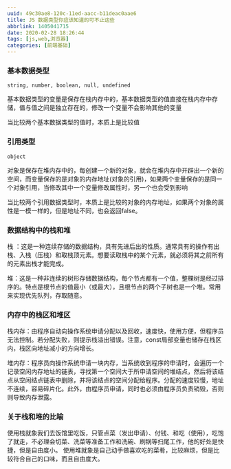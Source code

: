```yaml
---
uuid: 49c30ae8-120c-11ed-aacc-b11deac0aae6
title: JS 数据类型你应该知道的可不止这些
abbrlink: 1405041715
date: 2020-02-28 18:26:44
tags: [js,web,浏览器]
categories: [前端基础]
---
```


### 基本数据类型

`string, number, boolean, null, undefined`

<!-- more -->

  基本数据类型的变量是保存在栈内存中的，基本数据类型的值直接在栈内存中存储，值与值之间是独立存在的，修改一个变量不会影响其他的变量
  
  当比较两个基本数据类型的值时，本质上是比较值

### 引用类型

`object`

  对象是保存在堆内存中的，每创建一个新的对象，就会在堆内存中开辟出一个新的空间，而变量保存的是对象的内存地址(对象的引用)，如果两个变量保存的是同一个对象引用，当修改其中一个变量修改属性时，另一个也会受到影响
  
  当比较两个引用数据类型时，本质上是比较的对象的内存地址，如果两个对象的属性是一模一样的，但是地址不同，也会返回false。

### 数据结构中的栈和堆

  栈 ：这是一种连续存储的数据结构，具有先进后出的性质。通常具有的操作有出栈、入栈（压栈）和取栈顶元素。想要读取栈中的某个元素，就必须将其之前所有的元素出栈才能完成。

  堆：这是一种非连续的树形存储数据结构，每个节点都有一个值，整棵树是经过排序的。特点是根节点的值最小（或最大），且根节点的两个子树也是一个堆。常用来实现优先队列，存取随意。

### 内存中的栈区和堆区

  栈内存：由程序自动向操作系统申请分配以及回收，速度快，使用方便，但程序员无法控制。若分配失败，则提示栈溢出错误。注意，const局部变量也储存在栈区内，栈区向地址减小的方向增长。

  堆内存：程序员向操作系统申请一块内存，当系统收到程序的申请时，会遍历一个记录空闲内存地址的链表，寻找第一个空间大于所申请空间的堆结点，然后将该结点从空闲结点链表中删除，并将该结点的空间分配给程序。分配的速度较慢，地址不连续，容易碎片化。此外，由程序员申请，同时也必须由程序员负责销毁，否则则导致内存泄露。

### 关于栈和堆的比喻
  使用栈就象我们去饭馆里吃饭，只管点菜（发出申请）、付钱、和吃（使用），吃饱了就走，不必理会切菜、洗菜等准备工作和洗碗、刷锅等扫尾工作，他的好处是快捷，但是自由度小。
使用堆就象是自己动手做喜欢吃的菜肴，比较麻烦，但是比较符合自己的口味，而且自由度大。